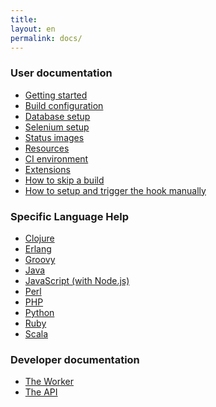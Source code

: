 ```yaml
---
title:
layout: en
permalink: docs/
---
```

### User documentation

* <a href="/docs/user/getting-started/">Getting started</a>
* <a href="/docs/user/build-configuration/">Build configuration</a>
* <a href="/docs/user/database-setup/">Database setup</a>
* <a href="/docs/user/selenium-setup/">Selenium setup</a>
* <a href="/docs/user/status-images/">Status images</a>
* <a href="/docs/user/resources/">Resources</a>
* <a href="/docs/user/ci-environment/">CI environment</a>
* <a href="/docs/user/extensions/">Extensions</a>
* <a href="/docs/user/how-to-skip-a-build/">How to skip a build</a>
* <a href="/docs/user/how-to-setup-and-trigger-the-hook-manually/">How to setup and trigger the hook manually</a>

### Specific Language Help

* <a href="/docs/user/languages/clojure">Clojure</a>
* <a href="/docs/user/languages/erlang">Erlang</a>
* <a href="/docs/user/languages/groovy">Groovy</a>
* <a href="/docs/user/languages/java">Java</a>
* <a href="/docs/user/languages/javascript-with-nodejs">JavaScript (with Node.js)</a>
* <a href="/docs/user/languages/perl">Perl</a>
* <a href="/docs/user/languages/php">PHP</a>
* <a href="/docs/user/languages/python">Python</a>
* <a href="/docs/user/languages/ruby">Ruby</a>
* <a href="/docs/user/languages/scala">Scala</a>

### Developer documentation

* <a href="/docs/dev/worker/">The Worker</a>
* <a href="/docs/dev/api/">The API</a>
